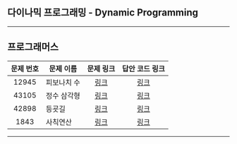 ## 다이나믹 프로그래밍 - Dynamic Programming
----------

프로그래머스
----------
| 문제 번호 | 문제 이름 | 문제 링크 | 답안 코드 링크 |
|:---:|---|:---:|:---:|
| 12945 | 피보나치 수 | [링크](https://school.programmers.co.kr/learn/courses/30/lessons/12945) | [링크](https://github.com/nicky-day/CodingTest/blob/main/src/main/java/org/example/dynamic_programming/programmers/001-%ED%94%BC%EB%B3%B4%EB%82%98%EC%B9%98_%EC%88%98.java) |
| 43105 | 정수 삼각형 | [링크](https://school.programmers.co.kr/learn/courses/30/lessons/43105) | [링크](https://github.com/nicky-day/CodingTest/blob/main/src/main/java/org/example/dynamic_programming/programmers/002-%EC%A0%95%EC%88%98_%EC%82%BC%EA%B0%81%ED%98%95.java) |
| 42898 | 등굣길 | [링크](https://school.programmers.co.kr/learn/courses/30/lessons/42898) | [링크](https://github.com/nicky-day/CodingTest/blob/main/src/main/java/org/example/dynamic_programming/programmers/003-%EB%93%B1%EA%B5%A3%EA%B8%B8.java) |
| 1843 | 사칙연산 | [링크](https://school.programmers.co.kr/learn/courses/30/lessons/1843) | [링크](https://github.com/nicky-day/CodingTest/blob/main/src/main/java/org/example/dynamic_programming/programmers/004-%EC%82%AC%EC%B9%99%EC%97%B0%EC%82%B0.java) |
----------
